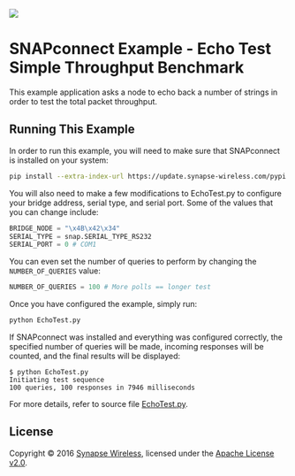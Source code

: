 [![](https://cloud.githubusercontent.com/assets/1317406/12406044/32cd9916-be0f-11e5-9b18-1547f284f878.png)](http://www.synapse-wireless.com/)

# SNAPconnect Example - Echo Test Simple Throughput Benchmark

This example application asks a node to echo back a number of strings in order to test the total packet throughput.

## Running This Example

In order to run this example, you will need to make sure that SNAPconnect is installed on your system:

```bash
pip install --extra-index-url https://update.synapse-wireless.com/pypi snapconnect
```
    
You will also need to make a few modifications to EchoTest.py to configure your bridge address,
serial type, and serial port. Some of the values that you can change include:

```python
BRIDGE_NODE = "\x4B\x42\x34"
SERIAL_TYPE = snap.SERIAL_TYPE_RS232
SERIAL_PORT = 0 # COM1
```

You can even set the number of queries to perform by changing the `NUMBER_OF_QUERIES` value:

```python
NUMBER_OF_QUERIES = 100 # More polls == longer test
```

Once you have configured the example, simply run:

```bash
python EchoTest.py
```

If SNAPconnect was installed and everything was configured correctly, the specified number of queries will be made,
incoming responses will be counted, and the final results will be displayed:

```
$ python EchoTest.py
Initiating test sequence
100 queries, 100 responses in 7946 milliseconds
```

For more details, refer to source file [EchoTest.py](EchoTest.py).

## License

Copyright © 2016 [Synapse Wireless](http://www.synapse-wireless.com/), licensed under the [Apache License v2.0](LICENSE.md).
